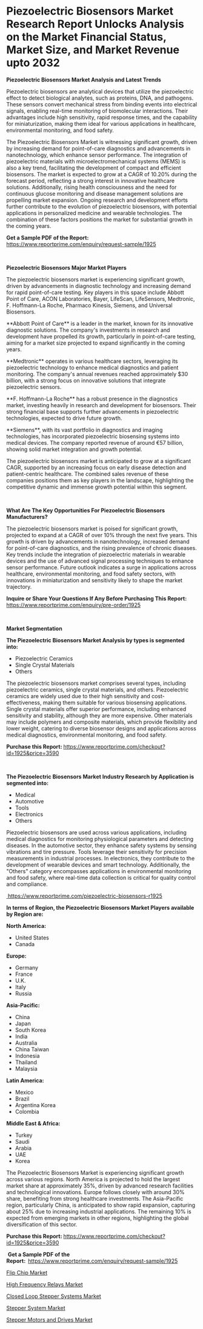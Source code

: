 <p><h1>Piezoelectric Biosensors Market Research Report Unlocks Analysis on the Market Financial Status, Market Size, and Market Revenue upto 2032</h1></p><p><strong>Piezoelectric Biosensors Market Analysis and Latest Trends</strong></p>
<p><p>Piezoelectric biosensors are analytical devices that utilize the piezoelectric effect to detect biological analytes, such as proteins, DNA, and pathogens. These sensors convert mechanical stress from binding events into electrical signals, enabling real-time monitoring of biomolecular interactions. Their advantages include high sensitivity, rapid response times, and the capability for miniaturization, making them ideal for various applications in healthcare, environmental monitoring, and food safety.</p><p>The Piezoelectric Biosensors Market is witnessing significant growth, driven by increasing demand for point-of-care diagnostics and advancements in nanotechnology, which enhance sensor performance. The integration of piezoelectric materials with microelectromechanical systems (MEMS) is also a key trend, facilitating the development of compact and efficient biosensors. The market is expected to grow at a CAGR of 10.20% during the forecast period, reflecting a strong interest in innovative healthcare solutions. Additionally, rising health consciousness and the need for continuous glucose monitoring and disease management solutions are propelling market expansion. Ongoing research and development efforts further contribute to the evolution of piezoelectric biosensors, with potential applications in personalized medicine and wearable technologies. The combination of these factors positions the market for substantial growth in the coming years.</p></p>
<p><strong>Get a Sample PDF of the Report:&nbsp;</strong> <a href="https://www.reportprime.com/enquiry/request-sample/1925?utm_campaign=2130&utm_medium=2&utm_source=Github&utm_content=ia&utm_term=18032025&utm_id=piezoelectric-biosensors">https://www.reportprime.com/enquiry/request-sample/1925</a></p>
<p>&nbsp;</p>
<p><strong>Piezoelectric Biosensors Major Market Players</strong></p>
<p><p>The piezoelectric biosensors market is experiencing significant growth, driven by advancements in diagnostic technology and increasing demand for rapid point-of-care testing. Key players in this space include Abbott Point of Care, ACON Laboratories, Bayer, LifeScan, LifeSensors, Medtronic, F. Hoffmann-La Roche, Pharmaco Kinesis, Siemens, and Universal Biosensors.</p><p>**Abbott Point of Care** is a leader in the market, known for its innovative diagnostic solutions. The company's investments in research and development have propelled its growth, particularly in point-of-care testing, aiming for a market size projected to expand significantly in the coming years.</p><p>**Medtronic** operates in various healthcare sectors, leveraging its piezoelectric technology to enhance medical diagnostics and patient monitoring. The company's annual revenues reached approximately $30 billion, with a strong focus on innovative solutions that integrate piezoelectric sensors.</p><p>**F. Hoffmann-La Roche** has a robust presence in the diagnostics market, investing heavily in research and development for biosensors. Their strong financial base supports further advancements in piezoelectric technologies, expected to drive future growth.</p><p>**Siemens**, with its vast portfolio in diagnostics and imaging technologies, has incorporated piezoelectric biosensing systems into medical devices. The company reported revenue of around €57 billion, showing solid market integration and growth potential.</p><p>The piezoelectric biosensors market is anticipated to grow at a significant CAGR, supported by an increasing focus on early disease detection and patient-centric healthcare. The combined sales revenue of these companies positions them as key players in the landscape, highlighting the competitive dynamic and immense growth potential within this segment.</p></p>
<p>&nbsp;</p>
<p><strong>What Are The Key Opportunities For Piezoelectric Biosensors Manufacturers?</strong></p>
<p><p>The piezoelectric biosensors market is poised for significant growth, projected to expand at a CAGR of over 10% through the next five years. This growth is driven by advancements in nanotechnology, increased demand for point-of-care diagnostics, and the rising prevalence of chronic diseases. Key trends include the integration of piezoelectric materials in wearable devices and the use of advanced signal processing techniques to enhance sensor performance. Future outlook indicates a surge in applications across healthcare, environmental monitoring, and food safety sectors, with innovations in miniaturization and sensitivity likely to shape the market trajectory.</p></p>
<p><strong>Inquire or Share Your Questions If Any Before Purchasing This Report:</strong> <a href="https://www.reportprime.com/enquiry/pre-order/1925?utm_campaign=2130&utm_medium=2&utm_source=Github&utm_content=ia&utm_term=18032025&utm_id=piezoelectric-biosensors">https://www.reportprime.com/enquiry/pre-order/1925</a></p>
<p>&nbsp;</p>
<p><strong>Market Segmentation</strong></p>
<p><strong>The Piezoelectric Biosensors Market Analysis by types is segmented into:</strong></p>
<p><ul><li>Piezoelectric Ceramics</li><li>Single Crystal Materials</li><li>Others</li></ul></p>
<p><p>The piezoelectric biosensors market comprises several types, including piezoelectric ceramics, single crystal materials, and others. Piezoelectric ceramics are widely used due to their high sensitivity and cost-effectiveness, making them suitable for various biosensing applications. Single crystal materials offer superior performance, including enhanced sensitivity and stability, although they are more expensive. Other materials may include polymers and composite materials, which provide flexibility and lower weight, catering to diverse biosensor designs and applications across medical diagnostics, environmental monitoring, and food safety.</p></p>
<p><strong>Purchase this Report:&nbsp;</strong><a href="https://www.reportprime.com/checkout?id=1925&price=3590&utm_campaign=2130&utm_medium=2&utm_source=Github&utm_content=ia&utm_term=18032025&utm_id=piezoelectric-biosensors">https://www.reportprime.com/checkout?id=1925&price=3590</a></p>
<p>&nbsp;</p>
<p><strong>The Piezoelectric Biosensors Market Industry Research by Application is segmented into:</strong></p>
<p><ul><li>Medical</li><li>Automotive</li><li>Tools</li><li>Electronics</li><li>Others</li></ul></p>
<p><p>Piezoelectric biosensors are used across various applications, including medical diagnostics for monitoring physiological parameters and detecting diseases. In the automotive sector, they enhance safety systems by sensing vibrations and tire pressure. Tools leverage their sensitivity for precision measurements in industrial processes. In electronics, they contribute to the development of wearable devices and smart technology. Additionally, the "Others" category encompasses applications in environmental monitoring and food safety, where real-time data collection is critical for quality control and compliance.</p></p>
<p><a href="https://www.reportprime.com/piezoelectric-biosensors-r1925?utm_campaign=2130&utm_medium=2&utm_source=Github&utm_content=ia&utm_term=18032025&utm_id=piezoelectric-biosensors">&nbsp;https://www.reportprime.com/piezoelectric-biosensors-r1925</a></p>
<p><strong>In terms of Region, the Piezoelectric Biosensors Market Players available by Region are:</strong></p>
<p>
    <p> <strong> North America: </strong>
        <ul>
            <li>United States</li>
            <li>Canada</li>
        </ul>
        </p> 
    <p> <strong> Europe: </strong>
        <ul>
            <li>Germany</li>
            <li>France</li>
            <li>U.K.</li>
            <li>Italy</li>
            <li>Russia</li>
        </ul>
        </p> 
    <p> <strong> Asia-Pacific: </strong>
        <ul>
            <li>China</li>
            <li>Japan</li>
            <li>South Korea</li>
            <li>India</li>
            <li>Australia</li>
            <li>China Taiwan</li>
            <li>Indonesia</li>
            <li>Thailand</li>
            <li>Malaysia</li>
        </ul>
        </p> 
    <p> <strong> Latin America: </strong>
        <ul>
            <li>Mexico</li>
            <li>Brazil</li>
            <li>Argentina Korea</li>
            <li>Colombia</li>
        </ul>
        </p> 
    <p> <strong> Middle East & Africa: </strong>
        <ul>
            <li>Turkey</li>
            <li>Saudi</li>
            <li>Arabia</li>
            <li>UAE</li>
            <li>Korea</li>
        </ul>
    </p>
    </p>
<p><p>The Piezoelectric Biosensors Market is experiencing significant growth across various regions. North America is projected to hold the largest market share at approximately 35%, driven by advanced research facilities and technological innovations. Europe follows closely with around 30% share, benefiting from strong healthcare investments. The Asia-Pacific region, particularly China, is anticipated to show rapid expansion, capturing about 25% due to increasing industrial applications. The remaining 10% is expected from emerging markets in other regions, highlighting the global diversification of this sector.</p></p>
<p><strong>Purchase this Report: </strong><a href="https://www.reportprime.com/checkout?id=1925&price=3590&utm_campaign=2130&utm_medium=2&utm_source=Github&utm_content=ia&utm_term=18032025&utm_id=piezoelectric-biosensors">https://www.reportprime.com/checkout?id=1925&price=3590</a></p>
<p>&nbsp;<strong>Get a Sample PDF of the Report:&nbsp;&nbsp;</strong><a href="https://www.reportprime.com/enquiry/request-sample/1925?utm_campaign=2130&utm_medium=2&utm_source=Github&utm_content=ia&utm_term=18032025&utm_id=piezoelectric-biosensors">https://www.reportprime.com/enquiry/request-sample/1925</a></p>
<p><strong></strong></p>
<p><p><a href="https://github.com/madethkijori/Market-Research-Report-List-1/blob/main/flip-chip-market.md?utm_campaign=2130&utm_medium=2&utm_source=Github&utm_content=ia&utm_term=18032025&utm_id=piezoelectric-biosensors">Flip Chip Market</a></p><p><a href="https://github.com/leoustolja/Market-Research-Report-List-1/blob/main/high-frequency-relays-market.md?utm_campaign=2130&utm_medium=2&utm_source=Github&utm_content=ia&utm_term=18032025&utm_id=piezoelectric-biosensors">High Frequency Relays Market</a></p><p><a href="https://github.com/ayondaylos/Market-Research-Report-List-1/blob/main/closed-loop-stepper-systems-market.md?utm_campaign=2130&utm_medium=2&utm_source=Github&utm_content=ia&utm_term=18032025&utm_id=piezoelectric-biosensors">Closed Loop Stepper Systems Market</a></p><p><a href="https://github.com/laveeasaadrh/Market-Research-Report-List-1/blob/main/stepper-system-market.md?utm_campaign=2130&utm_medium=2&utm_source=Github&utm_content=ia&utm_term=18032025&utm_id=piezoelectric-biosensors">Stepper System Market</a></p><p><a href="https://github.com/bichukapac/Market-Research-Report-List-1/blob/main/stepper-motors-and-drives-market.md?utm_campaign=2130&utm_medium=2&utm_source=Github&utm_content=ia&utm_term=18032025&utm_id=piezoelectric-biosensors">Stepper Motors and Drives Market</a></p></p>